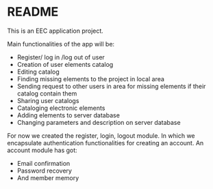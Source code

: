 # README

This is an EEC application project.

Main functionalities of the app will be:

* Register/ log in /log out of user
* Creation of user elements catalog
* Editing catalog
* Finding missing elements to the project in local area
* Sending request to other users in area for missing elements if their catalog contain them
* Sharing user catalogs
* Cataloging electronic elements
* Adding elements to server database
* Changing parameters and description on server database

For now we created the register, login, logout module. In which we encapsulate authentication functionalities for creating an account.
An account module has got:
* Email confirmation
* Password recovery
* And member memory
